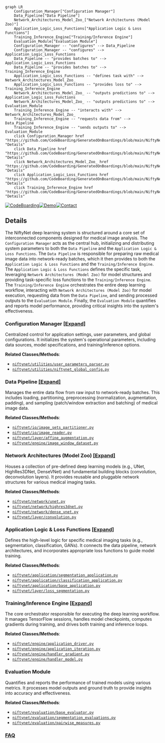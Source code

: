 ```mermaid
graph LR
    Configuration_Manager["Configuration Manager"]
    Data_Pipeline["Data Pipeline"]
    Network_Architectures_Model_Zoo_["Network Architectures (Model Zoo)"]
    Application_Logic_Loss_Functions["Application Logic & Loss Functions"]
    Training_Inference_Engine["Training/Inference Engine"]
    Evaluation_Module["Evaluation Module"]
    Configuration_Manager -- "configures" --> Data_Pipeline
    Configuration_Manager -- "configures" --> Application_Logic_Loss_Functions
    Data_Pipeline -- "provides batches to" --> Application_Logic_Loss_Functions
    Data_Pipeline -- "provides batches to" --> Training_Inference_Engine
    Application_Logic_Loss_Functions -- "defines task with" --> Network_Architectures_Model_Zoo_
    Application_Logic_Loss_Functions -- "provides loss to" --> Training_Inference_Engine
    Network_Architectures_Model_Zoo_ -- "outputs predictions to" --> Application_Logic_Loss_Functions
    Network_Architectures_Model_Zoo_ -- "outputs predictions to" --> Evaluation_Module
    Training_Inference_Engine -- "interacts with" --> Network_Architectures_Model_Zoo_
    Training_Inference_Engine -- "requests data from" --> Data_Pipeline
    Training_Inference_Engine -- "sends outputs to" --> Evaluation_Module
    click Configuration_Manager href "https://github.com/CodeBoarding/GeneratedOnBoardings/blob/main/NiftyNet/Configuration_Manager.md" "Details"
    click Data_Pipeline href "https://github.com/CodeBoarding/GeneratedOnBoardings/blob/main/NiftyNet/Data_Pipeline.md" "Details"
    click Network_Architectures_Model_Zoo_ href "https://github.com/CodeBoarding/GeneratedOnBoardings/blob/main/NiftyNet/Network_Architectures_Model_Zoo_.md" "Details"
    click Application_Logic_Loss_Functions href "https://github.com/CodeBoarding/GeneratedOnBoardings/blob/main/NiftyNet/Application_Logic_Loss_Functions.md" "Details"
    click Training_Inference_Engine href "https://github.com/CodeBoarding/GeneratedOnBoardings/blob/main/NiftyNet/Training_Inference_Engine.md" "Details"
```

[![CodeBoarding](https://img.shields.io/badge/Generated%20by-CodeBoarding-9cf?style=flat-square)](https://github.com/CodeBoarding/CodeBoarding)[![Demo](https://img.shields.io/badge/Try%20our-Demo-blue?style=flat-square)](https://www.codeboarding.org/demo)[![Contact](https://img.shields.io/badge/Contact%20us%20-%20contact@codeboarding.org-lightgrey?style=flat-square)](mailto:contact@codeboarding.org)

## Details

The NiftyNet deep learning system is structured around a core set of interconnected components designed for medical image analysis. The `Configuration Manager` acts as the central hub, initializing and distributing system parameters to both the `Data Pipeline` and the `Application Logic & Loss Functions`. The `Data Pipeline` is responsible for preparing raw medical image data into network-ready batches, which it then provides to both the `Application Logic & Loss Functions` and the `Training/Inference Engine`. The `Application Logic & Loss Functions` defines the specific task, leveraging `Network Architectures (Model Zoo)` for model structures and providing task-specific loss functions to the `Training/Inference Engine`. The `Training/Inference Engine` orchestrates the entire deep learning workflow, interacting with `Network Architectures (Model Zoo)` for model execution, requesting data from the `Data Pipeline`, and sending processed outputs to the `Evaluation Module`. Finally, the `Evaluation Module` quantifies and reports model performance, providing critical insights into the system's effectiveness.

### Configuration Manager [[Expand]](./Configuration_Manager.md)
Centralized control for application settings, user parameters, and global configurations. It initializes the system's operational parameters, including data sources, model specifications, and training/inference options.


**Related Classes/Methods**:

- <a href="https://github.com/NifTK/NiftyNet/blob/dev/niftynet/utilities/user_parameters_parser.py" target="_blank" rel="noopener noreferrer">`niftynet/utilities/user_parameters_parser.py`</a>
- <a href="https://github.com/NifTK/NiftyNet/blob/dev/niftynet/utilities/niftynet_global_config.py" target="_blank" rel="noopener noreferrer">`niftynet/utilities/niftynet_global_config.py`</a>


### Data Pipeline [[Expand]](./Data_Pipeline.md)
Manages the entire data flow from raw input to network-ready batches. This includes loading, partitioning, preprocessing (normalization, augmentation, padding), and sampling (patch/window extraction and batching) of medical image data.


**Related Classes/Methods**:

- <a href="https://github.com/NifTK/NiftyNet/blob/dev/niftynet/io/image_sets_partitioner.py" target="_blank" rel="noopener noreferrer">`niftynet/io/image_sets_partitioner.py`</a>
- <a href="https://github.com/NifTK/NiftyNet/blob/dev/niftynet/io/image_reader.py" target="_blank" rel="noopener noreferrer">`niftynet/io/image_reader.py`</a>
- <a href="https://github.com/NifTK/NiftyNet/blob/dev/niftynet/layer/affine_augmentation.py" target="_blank" rel="noopener noreferrer">`niftynet/layer/affine_augmentation.py`</a>
- <a href="https://github.com/NifTK/NiftyNet/blob/dev/niftynet/engine/image_window_dataset.py" target="_blank" rel="noopener noreferrer">`niftynet/engine/image_window_dataset.py`</a>


### Network Architectures (Model Zoo) [[Expand]](./Network_Architectures_Model_Zoo_.md)
Houses a collection of pre-defined deep learning models (e.g., UNet, HighRes3DNet, DenseVNet) and fundamental building blocks (convolution, deconvolution layers). It provides reusable and pluggable network structures for various medical imaging tasks.


**Related Classes/Methods**:

- <a href="https://github.com/NifTK/NiftyNet/blob/dev/niftynet/network/unet.py" target="_blank" rel="noopener noreferrer">`niftynet/network/unet.py`</a>
- <a href="https://github.com/NifTK/NiftyNet/blob/dev/niftynet/network/highres3dnet.py" target="_blank" rel="noopener noreferrer">`niftynet/network/highres3dnet.py`</a>
- <a href="https://github.com/NifTK/NiftyNet/blob/dev/niftynet/network/dense_vnet.py" target="_blank" rel="noopener noreferrer">`niftynet/network/dense_vnet.py`</a>
- <a href="https://github.com/NifTK/NiftyNet/blob/dev/niftynet/layer/convolution.py" target="_blank" rel="noopener noreferrer">`niftynet/layer/convolution.py`</a>


### Application Logic & Loss Functions [[Expand]](./Application_Logic_Loss_Functions.md)
Defines the high-level logic for specific medical imaging tasks (e.g., segmentation, classification, GANs). It connects the data pipeline, network architectures, and incorporates appropriate loss functions to guide model training.


**Related Classes/Methods**:

- <a href="https://github.com/NifTK/NiftyNet/blob/dev/niftynet/application/segmentation_application.py" target="_blank" rel="noopener noreferrer">`niftynet/application/segmentation_application.py`</a>
- <a href="https://github.com/NifTK/NiftyNet/blob/dev/niftynet/application/classification_application.py" target="_blank" rel="noopener noreferrer">`niftynet/application/classification_application.py`</a>
- <a href="https://github.com/NifTK/NiftyNet/blob/dev/niftynet/application/base_application.py" target="_blank" rel="noopener noreferrer">`niftynet/application/base_application.py`</a>
- <a href="https://github.com/NifTK/NiftyNet/blob/dev/niftynet/layer/loss_segmentation.py" target="_blank" rel="noopener noreferrer">`niftynet/layer/loss_segmentation.py`</a>


### Training/Inference Engine [[Expand]](./Training_Inference_Engine.md)
The core orchestrator responsible for executing the deep learning workflow. It manages TensorFlow sessions, handles model checkpoints, computes gradients during training, and drives both training and inference loops.


**Related Classes/Methods**:

- <a href="https://github.com/NifTK/NiftyNet/blob/dev/niftynet/engine/application_driver.py" target="_blank" rel="noopener noreferrer">`niftynet/engine/application_driver.py`</a>
- <a href="https://github.com/NifTK/NiftyNet/blob/dev/niftynet/engine/application_iteration.py" target="_blank" rel="noopener noreferrer">`niftynet/engine/application_iteration.py`</a>
- <a href="https://github.com/NifTK/NiftyNet/blob/dev/niftynet/engine/handler_gradient.py" target="_blank" rel="noopener noreferrer">`niftynet/engine/handler_gradient.py`</a>
- <a href="https://github.com/NifTK/NiftyNet/blob/dev/niftynet/engine/handler_model.py" target="_blank" rel="noopener noreferrer">`niftynet/engine/handler_model.py`</a>


### Evaluation Module
Quantifies and reports the performance of trained models using various metrics. It processes model outputs and ground truth to provide insights into accuracy and effectiveness.


**Related Classes/Methods**:

- <a href="https://github.com/NifTK/NiftyNet/blob/dev/niftynet/evaluation/base_evaluator.py" target="_blank" rel="noopener noreferrer">`niftynet/evaluation/base_evaluator.py`</a>
- <a href="https://github.com/NifTK/NiftyNet/blob/dev/niftynet/evaluation/segmentation_evaluations.py" target="_blank" rel="noopener noreferrer">`niftynet/evaluation/segmentation_evaluations.py`</a>
- <a href="https://github.com/NifTK/NiftyNet/blob/dev/niftynet/evaluation/pairwise_measures.py" target="_blank" rel="noopener noreferrer">`niftynet/evaluation/pairwise_measures.py`</a>




### [FAQ](https://github.com/CodeBoarding/GeneratedOnBoardings/tree/main?tab=readme-ov-file#faq)